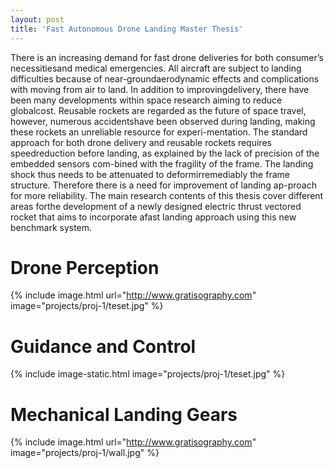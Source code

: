 ```yaml
---
layout: post
title: 'Fast Autonomous Drone Landing Master Thesis'
---
```

There is an increasing demand for fast drone deliveries for both consumer’s necessitiesand medical emergencies. All aircraft are subject to landing difficulties because of near-groundaerodynamic effects and complications with moving from air to land. In addition to improvingdelivery, there have been many developments within space research aiming to reduce globalcost. Reusable rockets are regarded as the future of space travel, however, numerous accidentshave been observed during landing, making these rockets an unreliable resource for experi-mentation. The standard approach for both drone delivery and reusable rockets requires speedreduction before landing, as explained by the lack of precision of the embedded sensors com-bined with the fragility of the frame. The landing shock thus needs to be attenuated to deformirremediably the frame structure. Therefore there is a need for improvement of landing ap-proach for more reliability. The main research contents of this thesis cover different areas forthe development of a newly designed electric thrust vectored rocket that aims to incorporate afast landing approach using this new benchmark system.

# Drone Perception

{% include image.html url="http://www.gratisography.com" image="projects/proj-1/teset.jpg" %}

# Guidance and Control

{% include image-static.html image="projects/proj-1/teset.jpg" %}

# Mechanical Landing Gears

{% include image.html url="http://www.gratisography.com" image="projects/proj-1/wall.jpg" %}
